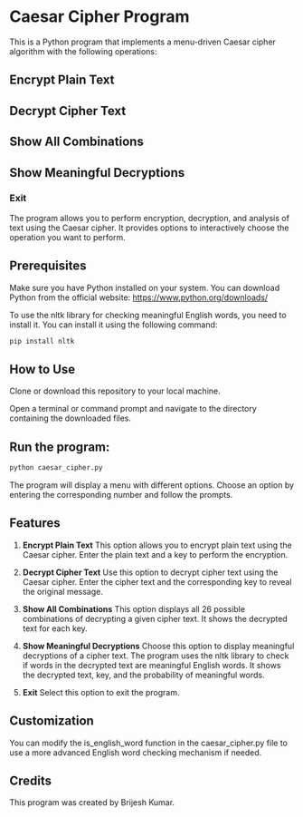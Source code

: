 # Caesar Cipher Program
This is a Python program that implements a menu-driven Caesar cipher algorithm with the following operations:

## Encrypt Plain Text
## Decrypt Cipher Text
## Show All Combinations
## Show Meaningful Decryptions
### Exit
The program allows you to perform encryption, decryption, and analysis of text using the Caesar cipher. It provides options to interactively choose the operation you want to perform.

## Prerequisites
Make sure you have Python installed on your system. You can download Python from the official website: https://www.python.org/downloads/

To use the nltk library for checking meaningful English words, you need to install it. You can install it using the following command:

```bash
pip install nltk
```
## How to Use
Clone or download this repository to your local machine.

Open a terminal or command prompt and navigate to the directory containing the downloaded files.

## Run the program:

```bash
python caesar_cipher.py
```
The program will display a menu with different options. Choose an option by entering the corresponding number and follow the prompts.

## Features
1. **Encrypt Plain Text**
This option allows you to encrypt plain text using the Caesar cipher. Enter the plain text and a key to perform the encryption.

2. **Decrypt Cipher Text**
Use this option to decrypt cipher text using the Caesar cipher. Enter the cipher text and the corresponding key to reveal the original message.

3. **Show All Combinations**
This option displays all 26 possible combinations of decrypting a given cipher text. It shows the decrypted text for each key.

4. **Show Meaningful Decryptions**
Choose this option to display meaningful decryptions of a cipher text. The program uses the nltk library to check if words in the decrypted text are meaningful English words. It shows the decrypted text, key, and the probability of meaningful words.

5. **Exit**
Select this option to exit the program.

## Customization
You can modify the is_english_word function in the caesar_cipher.py file to use a more advanced English word checking mechanism if needed.

## Credits
This program was created by Brijesh Kumar.
